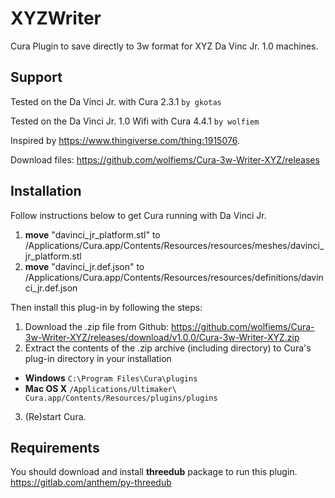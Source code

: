 # XYZWriter
Cura Plugin to save directly to 3w format for XYZ Da Vinc Jr. 1.0 machines.

## Support
Tested on the Da Vinci Jr. with Cura 2.3.1 `by gkotas`

Tested on the Da Vinci Jr. 1.0 Wifi with Cura 4.4.1 `by wolfiem` 

Inspired by https://www.thingiverse.com/thing:1915076.

Download files: https://github.com/wolfiems/Cura-3w-Writer-XYZ/releases

## Installation
Follow instructions below to get Cura running with Da Vinci Jr. 

1. **move** "davinci_jr_platform.stl" to /Applications/Cura.app/Contents/Resources/resources/meshes/davinci_jr_platform.stl
2. **move** "davinci_jr.def.json" to /Applications/Cura.app/Contents/Resources/resources/definitions/davinci_jr.def.json

Then install this plug-in by following the steps:

1. Download the .zip file from Github: https://github.com/wolfiems/Cura-3w-Writer-XYZ/releases/download/v1.0.0/Cura-3w-Writer-XYZ.zip
2. Extract the contents of the .zip archive (including directory) to Cura's plug-in directory in your installation 
* **Windows** `C:\Program Files\Cura\plugins`
* **Mac OS X** `/Applications/Ultimaker\ Cura.app/Contents/Resources/plugins/plugins`
3. (Re)start Cura.

## Requirements
You should download and install **threedub** package to run this plugin.
https://gitlab.com/anthem/py-threedub
